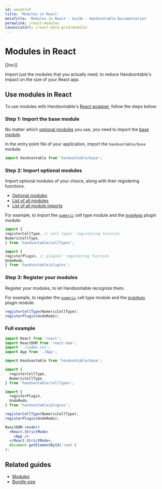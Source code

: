 ```yaml
---
id: weudz1vh
title: 'Modules in React'
metaTitle: 'Modules in React - Guide - Handsontable Documentation'
permalink: /react-modules
canonicalUrl: /react-data-grid/modules
---
```


# Modules in React

[[toc]]

Import just the modules that you actually need, to reduce Handsontable's impact on the size of your React app.

## Use modules in React

To use modules with Handsontable's [React wrapper](@/guides/integrate-with-react/react-installation.md), follow the steps below:

### Step 1: Import the base module

No matter which [optional modules](@/guides/tools-and-building/modules.md#optional-modules) you use, you need to import the [base module](@/guides/tools-and-building/modules.md#base-module).

In the entry point file of your application, import the `handsontable/base` module:

```jsx
import Handsontable from 'handsontable/base';
```

### Step 2: Import optional modules

Import optional modules of your choice, along with their registering functions.

- [Optional modules](@/guides/tools-and-building/modules.md#optional-modules)
- [List of all modules](@/guides/tools-and-building/modules.md#list-of-all-modules)
- [List of all module imports](@/guides/tools-and-building/modules.md#list-of-all-module-imports)

For example, to import the [`numeric`](@/guides/cell-types/numeric-cell-type.md) cell type module and the [`UndoRedo`](@/api/undoRedo.md) plugin module:

```jsx
import {
registerCellType, // cell types' registering function
NumericCellType,
} from 'handsontable/cellTypes';

import {
registerPlugin, // plugins' registering function
UndoRedo,
} from 'handsontable/plugins';
```

### Step 3: Register your modules

Register your modules, to let Handsontable recognize them.

For example, to register the [`numeric`](@/guides/cell-types/numeric-cell-type.md) cell type module and the [`UndoRedo`](@/api/undoRedo.md) plugin module:

```jsx
registerCellType(NumericCellType);
registerPlugin(UndoRedo);
```

### Full example

```jsx
import React from 'react';
import ReactDOM from 'react-dom';
import './index.css';
import App from './App';

import Handsontable from 'handsontable/base';

import {
  registerCellType,
  NumericCellType,
} from 'handsontable/cellTypes';

import {
  registerPlugin,
  UndoRedo,
} from 'handsontable/plugins';

registerCellType(NumericCellType);
registerPlugin(UndoRedo);

ReactDOM.render(
  <React.StrictMode>
    <App />
  </React.StrictMode>,
  document.getElementById('root')
);
```

## Related guides

- [Modules](@/guides/tools-and-building/modules.md)
- [Bundle size](@/guides/optimization/bundle-size.md)
